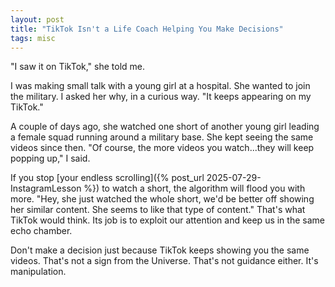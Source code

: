 ```yaml
---
layout: post
title: "TikTok Isn't a Life Coach Helping You Make Decisions"
tags: misc
---
```


"I saw it on TikTok," she told me.

I was making small talk with a young girl at a hospital. She wanted to join the military. I asked her why, in a curious way. "It keeps appearing on my TikTok."

A couple of days ago, she watched one short of another young girl leading a female squad running around a military base. She kept seeing the same videos since then. "Of course, the more videos you watch...they will keep popping up," I said.

If you stop [your endless scrolling]({% post_url 2025-07-29-InstagramLesson %}) to watch a short, the algorithm will flood you with more. "Hey, she just watched the whole short, we'd be better off showing her similar content. She seems to like that type of content." That's what TikTok would think. Its job is to exploit our attention and keep us in the same echo chamber.

Don't make a decision just because TikTok keeps showing you the same videos. That's not a sign from the Universe. That's not guidance either. It's manipulation.

